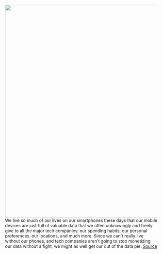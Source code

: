 <img src='https://cdn.vox-cdn.com/thumbor/RT4_Tk_mPOUhypqgdxFjRFcASkY=/0x0:2522x1681/1200x800/filters:focal(1060x640:1462x1042)/cdn.vox-cdn.com/uploads/chorus_image/image/69999653/image__1___1_.0.png' width='700px' /><br/>
We live so much of our lives on our smartphones these days that our mobile devices are just full of valuable data that we often unknowingly and freely give to all the major tech companies: our spending habits, our personal preferences, our locations, and much more. Since we can't really live without our phones, and tech companies aren't going to stop monetizing our data without a fight, we might as well get our cut of the data pie.
<a href='https://www.theverge.com/2021/10/15/22725407/zmbizis-z2-phone-data-pay-back-fintech-privacy'> Source <a/>